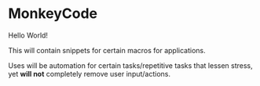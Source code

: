 # MonkeyCode

Hello World! 

This will contain snippets for certain macros for applications.

Uses will be automation for certain tasks/repetitive tasks that lessen stress, yet **will not** completely remove user input/actions.
